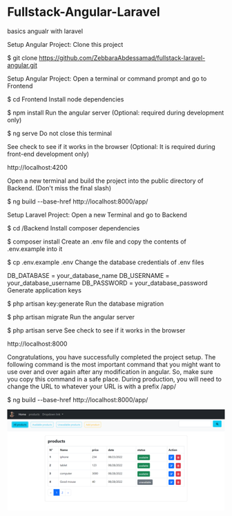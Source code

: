# Fullstack-Angular-Laravel
basics angualr with laravel

Setup Angular Project: Clone this project

$ git clone https://github.com/ZebbaraAbdessamad/fullstack-laravel-angular.git

Setup Angular Project: Open a terminal or command prompt and go to Frontend

$ cd Frontend Install node dependencies

$ npm install Run the angular server (Optional: required during development only)

$ ng serve Do not close this terminal

See check to see if it works in the browser (Optional: It is required during front-end development only)

http://localhost:4200

Open a new terminal and build the project into the public directory of Backend. (Don't miss the final slash)

$ ng build --base-href http://localhost:8000/app/

Setup Laravel Project: Open a new Terminal and go to Backend

$ cd /Backend Install composer dependencies

$ composer install Create an .env file and copy the contents of .env.example into it

$ cp .env.example .env Change the database credentials of .env files

DB_DATABASE = your_database_name DB_USERNAME = your_database_username DB_PASSWORD = your_database_password Generate application keys

$ php artisan key:generate Run the database migration

$ php artisan migrate Run the angular server

$ php artisan serve See check to see if it works in the browser

http://localhost:8000

Congratulations, you have successfully completed the project setup. The following command is the most important command that you might want to use over and over again after any modification in angular. So, make sure you copy this command in a safe place. During production, you will need to change the URL to whatever your URL is with a prefix /app/

$ ng build --base-href http://localhost:8000/app/

![My Image](Capture.PNG)
